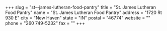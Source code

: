 +++
slug = "st--james-lutheran-food-pantry"
title = "St. James Lutheran Food Pantry"
name = "St. James Lutheran Food Pantry"
address = "1720 Rt 930 E"
city = "New Haven"
state = "IN"
postal = "46774"
website = ""
phone = "260 749-5232"
fax = ""
+++
